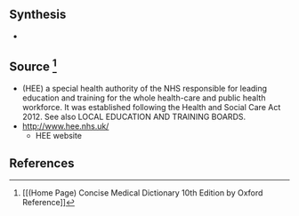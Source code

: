 ## Synthesis
- 
## Source [^1]
- (HEE) a special health authority of the NHS responsible for leading education and training for the whole health-care and public health workforce. It was established following the Health and Social Care Act 2012. See also LOCAL EDUCATION AND TRAINING BOARDS.
- http://www.hee.nhs.uk/
	- HEE website
## References

[^1]: [[(Home Page) Concise Medical Dictionary 10th Edition by Oxford Reference]]